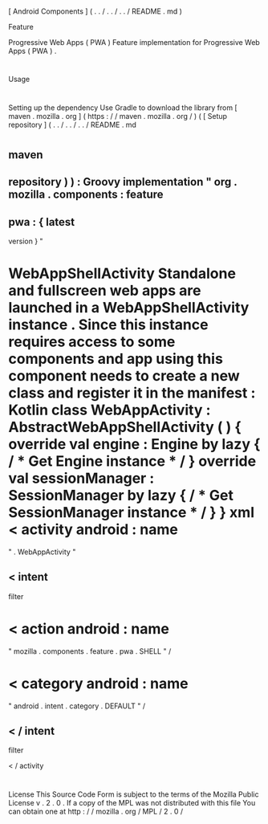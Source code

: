 #
[
Android
Components
]
(
.
.
/
.
.
/
.
.
/
README
.
md
)
>
Feature
>
Progressive
Web
Apps
(
PWA
)
Feature
implementation
for
Progressive
Web
Apps
(
PWA
)
.
#
#
Usage
#
#
#
Setting
up
the
dependency
Use
Gradle
to
download
the
library
from
[
maven
.
mozilla
.
org
]
(
https
:
/
/
maven
.
mozilla
.
org
/
)
(
[
Setup
repository
]
(
.
.
/
.
.
/
.
.
/
README
.
md
#
maven
-
repository
)
)
:
Groovy
implementation
"
org
.
mozilla
.
components
:
feature
-
pwa
:
{
latest
-
version
}
"
#
#
#
WebAppShellActivity
Standalone
and
fullscreen
web
apps
are
launched
in
a
WebAppShellActivity
instance
.
Since
this
instance
requires
access
to
some
components
and
app
using
this
component
needs
to
create
a
new
class
and
register
it
in
the
manifest
:
Kotlin
class
WebAppActivity
:
AbstractWebAppShellActivity
(
)
{
override
val
engine
:
Engine
by
lazy
{
/
*
Get
Engine
instance
*
/
}
override
val
sessionManager
:
SessionManager
by
lazy
{
/
*
Get
SessionManager
instance
*
/
}
}
xml
<
activity
android
:
name
=
"
.
WebAppActivity
"
>
<
intent
-
filter
>
<
action
android
:
name
=
"
mozilla
.
components
.
feature
.
pwa
.
SHELL
"
/
>
<
category
android
:
name
=
"
android
.
intent
.
category
.
DEFAULT
"
/
>
<
/
intent
-
filter
>
<
/
activity
>
#
#
License
This
Source
Code
Form
is
subject
to
the
terms
of
the
Mozilla
Public
License
v
.
2
.
0
.
If
a
copy
of
the
MPL
was
not
distributed
with
this
file
You
can
obtain
one
at
http
:
/
/
mozilla
.
org
/
MPL
/
2
.
0
/
